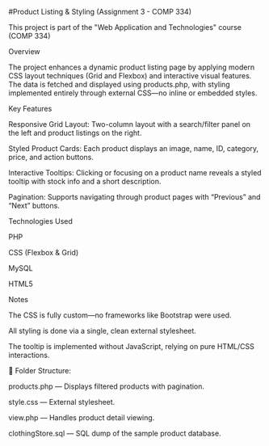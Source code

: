 #Product Listing & Styling (Assignment 3 - COMP 334)

This project is part of the "Web Application and Technologies" course (COMP 334)

Overview

The project enhances a dynamic product listing page by applying modern CSS layout techniques (Grid and Flexbox) and interactive visual features. The data is fetched and displayed using products.php, with styling implemented entirely through external CSS—no inline or embedded styles.

Key Features

Responsive Grid Layout: Two-column layout with a search/filter panel on the left and product listings on the right.

Styled Product Cards: Each product displays an image, name, ID, category, price, and action buttons.

Interactive Tooltips: Clicking or focusing on a product name reveals a styled tooltip with stock info and a short description.

Pagination: Supports navigating through product pages with “Previous” and “Next” buttons.

Technologies Used

PHP

CSS (Flexbox & Grid)

MySQL

HTML5

Notes

The CSS is fully custom—no frameworks like Bootstrap were used.

All styling is done via a single, clean external stylesheet.

The tooltip is implemented without JavaScript, relying on pure HTML/CSS interactions.

📁 Folder Structure:

products.php — Displays filtered products with pagination.

style.css — External stylesheet.

view.php — Handles product detail viewing.

clothingStore.sql — SQL dump of the sample product database.

